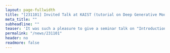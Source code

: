```yaml
---
layout: page-fullwidth
title: "[231101] Invited Talk at KAIST (tutorial on Deep Generative Models)"
meta_title: ""
subheadline: ""
teaser: 'It was such a pleasure to give a seminar talk on "Introduction to Deep Generative Models" at AIxMobility Lab at Korea Advanced Institute of Science and Technology (Virtual). I would like to thank Prof. Hwasoo Yeo for the invitation.'
permalink: "/news/231101"
header: no
readmore: false
---
```

